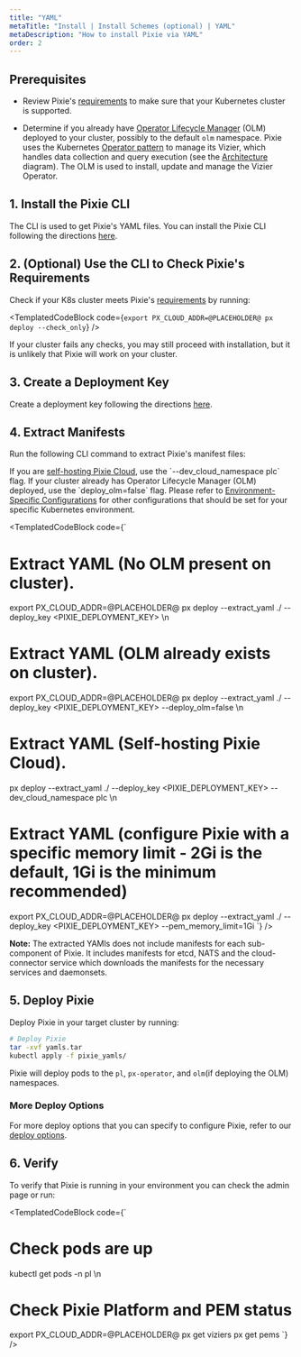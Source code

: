 ```yaml
---
title: "YAML"
metaTitle: "Install | Install Schemes (optional) | YAML"
metaDescription: "How to install Pixie via YAML"
order: 2
---
```


## Prerequisites

- Review Pixie's [requirements](/installing-pixie/requirements) to make sure that your Kubernetes cluster is supported.

- Determine if you already have [Operator Lifecycle Manager](https://docs.openshift.com/container-platform/4.5/operators/understanding/olm/olm-understanding-olm.html) (OLM) deployed to your cluster, possibly to the default `olm` namespace. Pixie uses the Kubernetes [Operator pattern](https://kubernetes.io/docs/concepts/extend-kubernetes/operator/) to manage its Vizier, which handles data collection and query execution (see the [Architecture](/about-pixie/what-is-pixie/#architecture) diagram). The OLM is used to install, update and manage the Vizier Operator.

## 1. Install the Pixie CLI

The CLI is used to get Pixie's YAML files. You can install the Pixie CLI following the directions [here](/installing-pixie/install-schemes/cli/).

## 2. (Optional) Use the CLI to Check Pixie's Requirements

Check if your K8s cluster meets Pixie's [requirements](/installing-pixie/requirements) by running:

<TemplatedCodeBlock
  code={`
export PX_CLOUD_ADDR=@PLACEHOLDER@
px deploy --check_only
  `}
/>

If your cluster fails any checks, you may still proceed with installation, but it is unlikely that Pixie will work on your cluster.

## 3. Create a Deployment Key

Create a deployment key following the directions [here](/reference/admin/deploy-keys/#create-a-deploy-key).

## 4. Extract Manifests

Run the following CLI command to extract Pixie's manifest files:

<Alert variant="outlined" severity="info">
  If you are <a href="/installing-pixie/install-guides/self-hosted-pixie/">self-hosting Pixie Cloud</a>, use the `--dev_cloud_namespace plc` flag.
</Alert>

<Alert variant="outlined" severity="info">
  If your cluster already has Operator Lifecycle Manager (OLM) deployed, use the `deploy_olm=false` flag.
</Alert>

<Alert variant="outlined" severity="info">
  Please refer to <a href="/reference/admin/environment-configs">Environment-Specific Configurations</a> for other configurations that should be set for your specific Kubernetes environment.
</Alert>

<TemplatedCodeBlock
  code={`
# Extract YAML (No OLM present on cluster).
export PX_CLOUD_ADDR=@PLACEHOLDER@
px deploy --extract_yaml ./ --deploy_key <PIXIE_DEPLOYMENT_KEY> \n
# Extract YAML (OLM already exists on cluster).
export PX_CLOUD_ADDR=@PLACEHOLDER@
px deploy --extract_yaml ./ --deploy_key <PIXIE_DEPLOYMENT_KEY> --deploy_olm=false \n
# Extract YAML (Self-hosting Pixie Cloud).
px deploy --extract_yaml ./ --deploy_key <PIXIE_DEPLOYMENT_KEY> --dev_cloud_namespace plc \n
# Extract YAML (configure Pixie with a specific memory limit - 2Gi is the default, 1Gi is the minimum recommended)
export PX_CLOUD_ADDR=@PLACEHOLDER@
px deploy --extract_yaml ./ --deploy_key <PIXIE_DEPLOYMENT_KEY> --pem_memory_limit=1Gi
  `}
/>

**Note:** The extracted YAMls does not include manifests for each sub-component of Pixie. It includes manifests for etcd, NATS and the cloud-connector service which downloads the manifests for the necessary services and daemonsets.

## 5. Deploy Pixie

Deploy Pixie in your target cluster by running:

```bash
# Deploy Pixie
tar -xvf yamls.tar
kubectl apply -f pixie_yamls/
```

Pixie will deploy pods to the `pl`, `px-operator`, and `olm`(if deploying the OLM) namespaces.

### More Deploy Options

For more deploy options that you can specify to configure Pixie, refer to our [deploy options](/reference/admin/deploy-options).

## 6. Verify

To verify that Pixie is running in your environment you can check the <CloudLink url="/admin">admin page</CloudLink> or run:

<TemplatedCodeBlock
  code={`
# Check pods are up
kubectl get pods -n pl \n
# Check Pixie Platform and PEM status
export PX_CLOUD_ADDR=@PLACEHOLDER@
px get viziers
px get pems
  `}
/>
